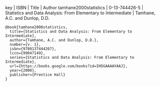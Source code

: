 key | ISBN | Title | Author
tamhane2000statistics | 0-13-744426-5 | Statistics and Data Analysis: From Elementary to Intermediate | Tamhane, A.C. and Dunlop, D.D.

```{bibtex}
@book{tamhane2000statistics,
  title={Statistics and Data Analysis: From Elementary to Intermediate},
  author={Tamhane, A.C. and Dunlop, D.D.},
  number={v. 1},
  isbn={9780137444267},
  lccn={99047149},
  series={Statistics and Data Analysis: From Elementary to Intermediate},
  url={https://books.google.com/books?id=IH5GAAAAYAAJ},
  year={2000},
  publisher={Prentice Hall}
}
```
